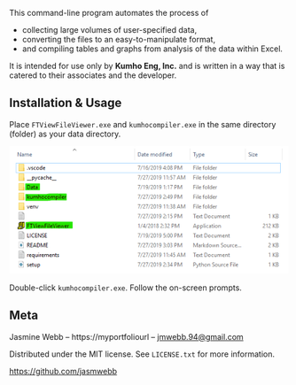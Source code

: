 This command-line program automates the process of 
- collecting large volumes of user-specified data,
- converting the files to an easy-to-manipulate format,
- and compiling tables and graphs from analysis of the data within Excel.

It is intended for use only by **Kumho Eng, Inc.** and is written in a way that is catered to their associates and the developer.

## Installation & Usage
Place `FTViewFileViewer.exe` and `kumhocompiler.exe` in the same directory (folder) as your data directory.

![alt text](https://github.com/jasmwebb/kumho-compiler/blob/master/img/installex.png "Screenshot of an example directory that will utilize the program")

Double-click `kumhocompiler.exe`. Follow the on-screen prompts.

## Meta
Jasmine Webb – https://myportfoliourl – jmwebb.94@gmail.com

Distributed under the MIT license. See `LICENSE.txt` for more information.

https://github.com/jasmwebb